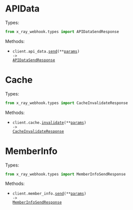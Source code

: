 # APIData

Types:

```python
from x_ray_webhook.types import APIDataSendResponse
```

Methods:

- <code title="post /api_data">client.api_data.<a href="./src/x_ray_webhook/resources/api_data.py">send</a>(\*\*<a href="src/x_ray_webhook/types/api_data_send_params.py">params</a>) -> <a href="./src/x_ray_webhook/types/api_data_send_response.py">APIDataSendResponse</a></code>

# Cache

Types:

```python
from x_ray_webhook.types import CacheInvalidateResponse
```

Methods:

- <code title="post /cache/invalidate">client.cache.<a href="./src/x_ray_webhook/resources/cache.py">invalidate</a>(\*\*<a href="src/x_ray_webhook/types/cache_invalidate_params.py">params</a>) -> <a href="./src/x_ray_webhook/types/cache_invalidate_response.py">CacheInvalidateResponse</a></code>

# MemberInfo

Types:

```python
from x_ray_webhook.types import MemberInfoSendResponse
```

Methods:

- <code title="post /member_info">client.member_info.<a href="./src/x_ray_webhook/resources/member_info.py">send</a>(\*\*<a href="src/x_ray_webhook/types/member_info_send_params.py">params</a>) -> <a href="./src/x_ray_webhook/types/member_info_send_response.py">MemberInfoSendResponse</a></code>
